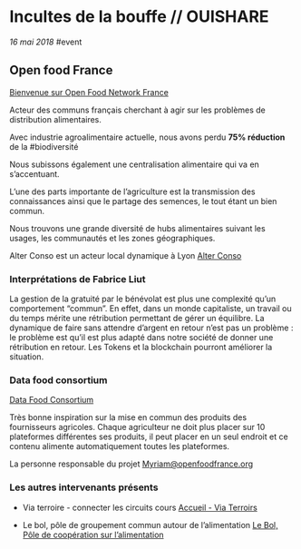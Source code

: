 # Incultes de la bouffe // OUISHARE
*16 mai 2018* #event


## Open food France 
[Bienvenue sur  Open Food Network France](https://www.openfoodfrance.org)

Acteur des communs français cherchant à agir sur les problèmes de distribution alimentaires.

Avec industrie agroalimentaire actuelle, nous avons perdu **75% réduction** de la #biodiversité

Nous subissons également une centralisation alimentaire qui va en s’accentuant.

L’une des parts importante de l’agriculture est la transmission des connaissances ainsi que le partage des semences, le tout étant un bien commun.

Nous trouvons une grande diversité  de hubs alimentaires suivant les usages, les communautés et les zones géographiques.

Alter Conso est un acteur local dynamique à Lyon
[Alter Conso](http://www.alter-conso.org)

### Interprétations de Fabrice Liut
La gestion de la gratuité par le bénévolat est plus une complexité qu’un comportement “commun”. En effet, dans un monde capitaliste, un travail ou du temps mérite une rétribution permettant de gérer un équilibre.
La dynamique de faire sans attendre d’argent en retour n’est pas un problème : le problème est qu’il est plus adapté dans notre société de donner une rétribution en retour. Les Tokens et la blockchain pourront améliorer la situation.

### Data food consortium
[Data Food Consortium](http://datafoodconsortium.org)

Très bonne inspiration sur la mise en commun des produits des fournisseurs agricoles. Chaque agriculteur ne doit plus placer sur 10 plateformes différentes ses produits, il peut placer en un seul endroit et ce contenu alimente automatiquement toutes les plateformes.

La personne responsable du projet
Myriam@openfoodfrance.org

### Les autres intervenants présents

- Via terroire - connecter les circuits cours
[Accueil - Via Terroirs](https://www.viaterroirs.com)

- Le bol, pôle de groupement commun autour de l’alimentation
[Le Bol, Pôle de coopération sur l’alimentation](http://www.lebol.org)

